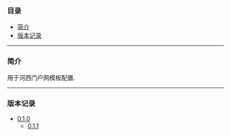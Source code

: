 ### 目录

* [简介](#abstract)
* [版本记录](#version)

---

### <a name="abstract">简介</a>

用于河西门户网模板配置.

---

### <a name="version">版本记录</a>

* [0.1.0](./Docs/Version/0.1.0.md "0.1.0")
    * [0.1.1](./Docs/Version/0.1.1.md "0.1.1") 